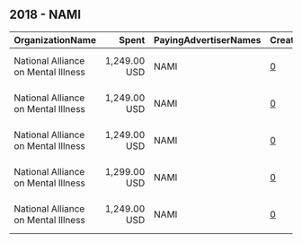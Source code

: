 ## 2018 - NAMI 
|OrganizationName|Spent|PayingAdvertiserNames|CreativeUrls|Impressions|Genders|AgeBrackets|CountryCodes|BillingAddresses|CandidateBallotInformation|
|:---|---:|:---|:---|---:|:---|:---|:---|:---|:---|
|National Alliance on Mental Illness|1,249.00 USD|NAMI|[0](https://www.snap.com/political-ads/asset/586a7169507689288d23a791f8d58703cfacf7e1161f09771780b8946b9d6935?mediaType=mp4)|274,231||31-34|united states|"3803 N. Fairfax Dr., Suite 100,Arlington,22203,US"||
|National Alliance on Mental Illness|1,249.00 USD|NAMI|[0](https://www.snap.com/political-ads/asset/586a7169507689288d23a791f8d58703cfacf7e1161f09771780b8946b9d6935?mediaType=mp4)|356,767||21-25|united states|"3803 N. Fairfax Dr., Suite 100,Arlington,22203,US"||
|National Alliance on Mental Illness|1,249.00 USD|NAMI|[0](https://www.snap.com/political-ads/asset/586a7169507689288d23a791f8d58703cfacf7e1161f09771780b8946b9d6935?mediaType=mp4)|298,990||35++|united states|"3803 N. Fairfax Dr., Suite 100,Arlington,22203,US"||
|National Alliance on Mental Illness|1,299.00 USD|NAMI|[0](https://www.snap.com/political-ads/asset/586a7169507689288d23a791f8d58703cfacf7e1161f09771780b8946b9d6935?mediaType=mp4)|413,862||18-20|united states|"3803 N. Fairfax Dr., Suite 100,Arlington,22203,US"||
|National Alliance on Mental Illness|1,249.00 USD|NAMI|[0](https://www.snap.com/political-ads/asset/586a7169507689288d23a791f8d58703cfacf7e1161f09771780b8946b9d6935?mediaType=mp4)|323,021||26-30|united states|"3803 N. Fairfax Dr., Suite 100,Arlington,22203,US"||
